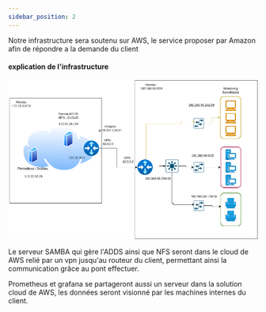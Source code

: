 ```yaml
---
sidebar_position: 2
---
```



Notre infrastructure sera soutenu sur AWS, le service proposer par Amazon afin de répondre a la demande du client

#### explication de l'infrastructure

![](/img/Project.png)

Le serveur SAMBA qui gère l'ADDS ainsi que NFS seront dans le cloud de AWS relié par un vpn jusqu'au routeur du client, permettant ainsi la communication grâce au pont effectuer.

Prometheus et grafana se partageront aussi un serveur dans la solution cloud de AWS, les données seront visionné par les machines internes du client.